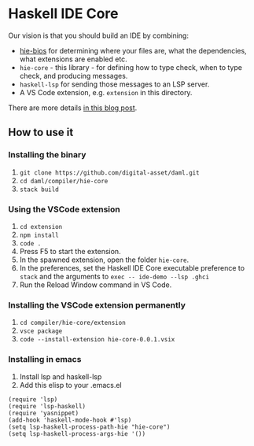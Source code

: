 # Haskell IDE Core

Our vision is that you should build an IDE by combining:

* [hie-bios](https://github.com/mpickering/hie-bios) for determining where your files are, what the dependencies, what extensions are enabled etc.
* `hie-core` - this library - for defining how to type check, when to type check, and producing messages.
* `haskell-lsp` for sending those messages to an LSP server.
* A VS Code extension, e.g. `extension` in this directory.

There are more details [in this blog post](https://4ta.uk/p/shaking-up-the-ide).

## How to use it

### Installing the binary

1. `git clone https://github.com/digital-asset/daml.git`
2. `cd daml/compiler/hie-core`
3. `stack build`

### Using the VSCode extension

1. `cd extension`
2. `npm install`
3. `code .`
4. Press F5 to start the extension.
5. In the spawned extension, open the folder `hie-core`.
6. In the preferences, set the Haskell IDE Core executable preference to `stack` and the arguments to `exec -- ide-demo --lsp .ghci`
7. Run the Reload Window command in VS Code.

### Installing the VSCode extension permanently

1. `cd compiler/hie-core/extension`
2. `vsce package`
3. `code --install-extension hie-core-0.0.1.vsix`

### Installing in emacs
1. Install lsp and haskell-lsp
2. Add this elisp to your .emacs.el
```elisp
(require 'lsp)
(require 'lsp-haskell)
(require 'yasnippet)
(add-hook 'haskell-mode-hook #'lsp)
(setq lsp-haskell-process-path-hie "hie-core")
(setq lsp-haskell-process-args-hie '())
```
